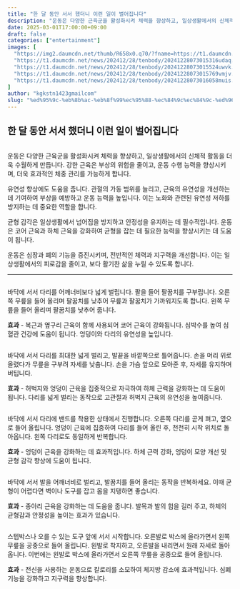 ```yaml
---
title: "한 달 동안 서서 했더니 이런 일이 벌어집니다"
description: "운동은 다양한 근육군을 활성화시켜 체력을 향상하고, 일상생활에서의 신체적 활동을 더욱 수월하게 만듭니다. 강한 근육은 부상의 위험을 줄이고, 운동 수행 능력을 향상시키며, 더욱 효과적인 체중 관리를 가능하게 합니다."
date: 2025-03-01T17:00:00+09:00
draft: false
categories: ["entertainment"]
images: [
  "https://img2.daumcdn.net/thumb/R658x0.q70/?fname=https://t1.daumcdn.net/news/202412/28/tenbody/20241228073015052ufmn.jpg"
  "https://t1.daumcdn.net/news/202412/28/tenbody/20241228073015316udaq.gif"
  "https://t1.daumcdn.net/news/202412/28/tenbody/20241228073015524uwvk.gif"
  "https://t1.daumcdn.net/news/202412/28/tenbody/20241228073015769vmjv.gif"
  "https://t1.daumcdn.net/news/202412/28/tenbody/20241228073016058muis.gif"
]
author: "kgkstn1423gmailcom"
slug: "%ed%95%9c-%eb%8b%ac-%eb%8f%99%ec%95%88-%ec%84%9c%ec%84%9c-%ed%96%88%eb%8d%94%eb%8b%88-%ec%9d%b4%eb%9f%b0-%ec%9d%bc%ec%9d%b4-%eb%b2%8c%ec%96%b4%ec%a7%91%eb%8b%88%eb%8b%a4"
---
```


<h2 >한 달 동안 서서 했더니 이런 일이 벌어집니다</h2> <figure ><img src="https://img2.daumcdn.net/thumb/R658x0.q70/?fname=https://t1.daumcdn.net/news/202412/28/tenbody/20241228073015052ufmn.jpg" alt=""/></figure> <p>운동은 다양한 근육군을 활성화시켜 체력을 향상하고, 일상생활에서의 신체적 활동을 더욱 수월하게 만듭니다. 강한 근육은 부상의 위험을 줄이고, 운동 수행 능력을 향상시키며, 더욱 효과적인 체중 관리를 가능하게 합니다.</p> <p>유연성 향상에도 도움을 줍니다. 관절의 가동 범위를 늘리고, 근육의 유연성을 개선하는 데 기여하여 부상을 예방하고 운동 능력을 높입니다. 이는 노화와 관련된 유연성 저하를 방지하는 데 중요한 역할을 합니다.</p> <p>균형 감각은 일상생활에서 넘어짐을 방지하고 안정성을 유지하는 데 필수적입니다. 운동은 코어 근육과 하체 근육을 강화하여 균형을 잡는 데 필요한 능력을 향상시키는 데 도움이 됩니다.</p> <p>운동은 심장과 폐의 기능을 증진시키며, 전반적인 체력과 지구력을 개선합니다. 이는 일상생활에서의 피로감을 줄이고, 보다 활기찬 삶을 누릴 수 있도록 합니다.</p> <hr /> <figure ><img src="https://t1.daumcdn.net/news/202412/28/tenbody/20241228073015316udaq.gif" alt=""/></figure> <p>바닥에 서서 다리를 어깨너비보다 넓게 벌립니다. 팔을 들어 팔꿈치를 구부립니다. 오른쪽 무릎을 들어 올리며 팔꿈치를 낮추어 무릎과 팔꿈치가 가까워지도록 합니다. 왼쪽 무릎을 들어 올리며 팔꿈치를 낮추어 줍니다.</p> <p><strong>효과</strong> - 복근과 옆구리 근육이 함께 사용되어 코어 근육이 강화됩니다. 심박수를 높여 심혈관 건강에 도움이 됩니다. 엉덩이와 다리의 유연성을 높입니다.</p> <figure ><img src="https://t1.daumcdn.net/news/202412/28/tenbody/20241228073015524uwvk.gif" alt=""/></figure> <p>바닥에 서서 다리를 최대한 넓게 벌리고, 발끝을 바깥쪽으로 틀어줍니다. 손을 머리 위로 올렸다가 무릎을 구부려 자세를 낮춥니다. 손을 가슴 앞으로 모아준 후, 자세를 유지하며 버팁니다.</p> <p><strong>효과</strong> - 허벅지와 엉덩이 근육을 집중적으로 자극하여 하체 근력을 강화하는 데 도움이 됩니다. 다리를 넓게 벌리는 동작으로 고관절과 허벅지 근육의 유연성을 높여줍니다.</p> <figure ><img src="https://t1.daumcdn.net/news/202412/28/tenbody/20241228073015769vmjv.gif" alt=""/></figure> <p>바닥에 서서 다리에 밴드를 착용한 상태에서 진행합니다. 오른쪽 다리를 곧게 펴고, 옆으로 들어 올립니다. 엉덩이 근육에 집중하여 다리를 들어 올린 후, 천천히 시작 위치로 돌아옵니다. 왼쪽 다리로도 동일하게 반복합니다.</p> <p><strong>효과</strong> - 엉덩이 근육을 강화하는 데 효과적입니다. 하체 근력 강화, 엉덩이 모양 개선 및 균형 감각 향상에 도움이 됩니다.</p> <figure ><img src="https://t1.daumcdn.net/news/202412/28/tenbody/20241228073016058muis.gif" alt=""/></figure> <p>바닥에 서서 발을 어깨너비로 벌리고, 발꿈치를 들어 올리는 동작을 반복하세요. 이때 균형이 어렵다면 벽이나 도구를 잡고 몸을 지탱하면 좋습니다.</p> <p><strong>효과</strong> - 종아리 근육을 강화하는 데 도움을 줍니다. 발목과 발의 힘을 길러 주고, 하체의 균형감과 안정성을 높이는 효과가 있습니다.</p> <figure ><img src="https://t1.daumcdn.net/news/202412/28/tenbody/20241228073016391ycpf.gif" alt=""/></figure> <p>스텝박스나 오를 수 있는 도구 앞에 서서 시작합니다. 오른발로 박스에 올라가면서 왼쪽 무릎을 공중으로 들어 올립니다. 왼발로 착지하고, 오른발을 내리면서 원래 자세로 돌아옵니다. 이번에는 왼발로 박스에 올라가면서 오른쪽 무릎을 공중으로 들어 올립니다.</p> <p><strong>효과</strong> - 전신을 사용하는 운동으로 칼로리를 소모하여 체지방 감소에 효과적입니다. 심폐 기능을 강화하고 지구력을 향상합니다.</p>
